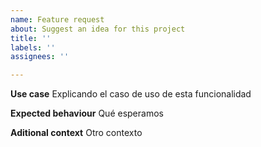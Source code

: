 ```yaml
---
name: Feature request
about: Suggest an idea for this project
title: ''
labels: ''
assignees: ''

---
```


**Use case**
Explicando el caso de uso de esta funcionalidad

**Expected behaviour**
Qué esperamos

**Aditional context**
Otro contexto

